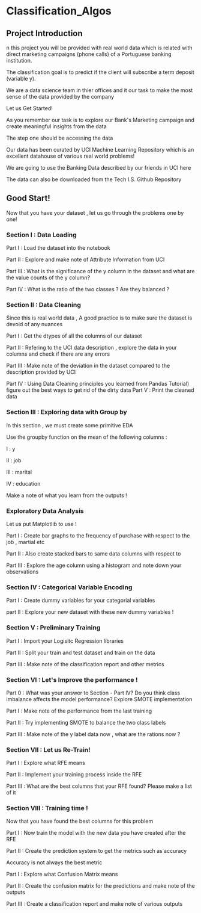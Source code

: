# Classification_Algos

## Project Introduction

n this project you will be provided with real world data which is related with direct marketing campaigns (phone calls) of a Portuguese banking institution.

The classification goal is to predict if the client will subscribe a term deposit (variable y).

We are a data science team in thier offices and it our task to make the most sense of the data provided by the company

Let us Get Started!

As you remember our task is to explore our Bank's Marketing campaign and create meaningful insights from the data

The step one should be accessing the data

Our data has been curated by UCI Machine Learning Repository which is an excellent datahouse of various real world problems!

We are going to use the Banking Data described by our friends in UCI here

The data can also be downloaded from the Tech I.S. Github Repository

## Good Start!
Now that you have your dataset , let us go through the problems one by one!

### Section I : Data Loading

Part I : Load the dataset into the notebook

Part II : Explore and make note of Attribute Information from UCI

Part III : What is the significance of the y column in the dataset and what are the value counts of the y column?

Part IV : What is the ratio of the two classes ? Are they balanced ?

### Section II : Data Cleaning

Since this is real world data , A good practice is to make sure the dataset is devoid of any nuances

Part I : Get the dtypes of all the columns of our dataset

Part II : Refering to the UCI data description , explore the data in your columns and check if there are any errors

Part III : Make note of the deviation in the dataset compared to the description provided by UCI

Part IV : Using Data Cleaning principles you learned from Pandas Tutorial) figure out the best ways to get rid of the dirty data Part V : Print the cleaned data

### Section III : Exploring data with Group by

In this section , we must create some primitive EDA

Use the groupby function on the mean of the following columns :

I : y

II : job

III : marital

IV : education

Make a note of what you learn from the outputs !

### Exploratory Data Analysis
Let us put Matplotlib to use !

Part I : Create bar graphs to the frequency of purchase with respect to the job , martial etc

Part II : Also create stacked bars to same data columns with respect to

Part III : Explore the age column using a histogram and note down your observations

### Section IV : Categorical Variable Encoding

Part I : Create dummy variables for your categorial variables

part II : Explore your new dataset with these new dummy variables !

### Section V : Preliminary Training

Part I : Import your Logisitc Regression libraries

Part II : Split your train and test dataset and train on the data

Part III : Make note of the classification report and other metrics

### Section VI : Let's Improve the performance !

Part 0 : What was your answer to Section - Part IV? Do you think class imbalance affects the model performance? Explore SMOTE implementation

Part I : Make note of the performance from the last training

Part II : Try implementing SMOTE to balance the two class labels

Part III : Make note of the y label data now , what are the rations now ?

### Section VII : Let us Re-Train!

Part I : Explore what RFE means

Part II : Implement your training process inside the RFE

Part III : What are the best columns that your RFE found? Please make a list of it

### Section VIII : Training time !

Now that you have found the best columns for this problem

Part I : Now train the model with the new data you have created after the RFE

Part II : Create the prediction system to get the metrics such as accuracy

Accuracy is not always the best metric

Part I : Explore what Confusion Matrix means

Part II : Create the confusion matrix for the predictions and make note of the outputs

Part III : Create a classification report and make note of various outputs

